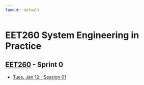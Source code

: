 ```yaml
---
layout: default
---
```


# EET260 System Engineering in Practice

## [EET260](../) - Sprint 0

- [Tues, Jan 12 - Session 01](session01.md)
<!--
<> - [Thurs, Jan 14 - Session 02](session02.md)
<> - [Tues, Jan 19 - Session 03](session03.md)
<> - [Thurs, Jan 21 - Session 04](session04.md)
<> - [Tues, Jan 26 - Session 05](session05.md)
<> - [Thurs, Jan 28 - Session 06](session06.md)
<> - [Tues, Feb 2 - Project Pitch](pitch_requirements.md)
-->